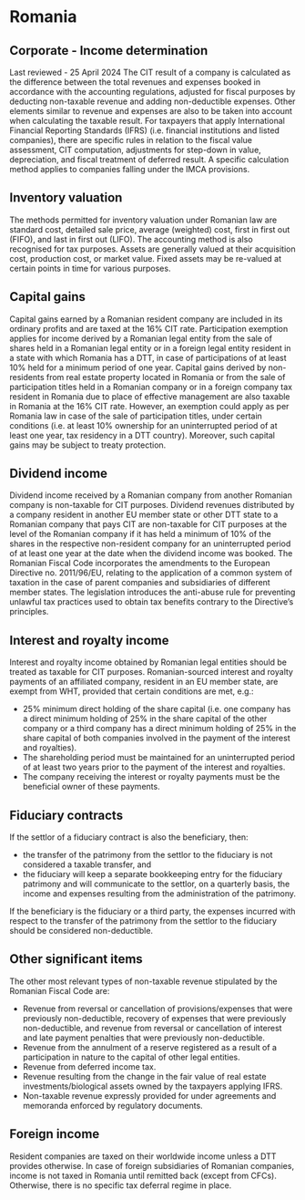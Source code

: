 # Romania
## Corporate - Income determination
Last reviewed - 25 April 2024
The CIT result of a company is calculated as the difference between the total revenues and expenses booked in accordance with the accounting regulations, adjusted for fiscal purposes by deducting non-taxable revenue and adding non-deductible expenses. Other elements similar to revenue and expenses are also to be taken into account when calculating the taxable result.
For taxpayers that apply International Financial Reporting Standards (IFRS) (i.e. financial institutions and listed companies), there are specific rules in relation to the fiscal value assessment, CIT computation, adjustments for step-down in value, depreciation, and fiscal treatment of deferred result. A specific calculation method applies to companies falling under the IMCA provisions.
## Inventory valuation
The methods permitted for inventory valuation under Romanian law are standard cost, detailed sale price, average (weighted) cost, first in first out (FIFO), and last in first out (LIFO). The accounting method is also recognised for tax purposes.
Assets are generally valued at their acquisition cost, production cost, or market value. Fixed assets may be re-valued at certain points in time for various purposes.
## Capital gains
Capital gains earned by a Romanian resident company are included in its ordinary profits and are taxed at the 16% CIT rate. Participation exemption applies for income derived by a Romanian legal entity from the sale of shares held in a Romanian legal entity or in a foreign legal entity resident in a state with which Romania has a DTT, in case of participations of at least 10% held for a minimum period of one year.
Capital gains derived by non-residents from real estate property located in Romania or from the sale of participation titles held in a Romanian company or in a foreign company tax resident in Romania due to place of effective management are also taxable in Romania at the 16% CIT rate. However, an exemption could apply as per Romania law in case of the sale of participation titles, under certain conditions (i.e. at least 10% ownership for an uninterrupted period of at least one year, tax residency in a DTT country). Moreover, such capital gains may be subject to treaty protection.
## Dividend income
Dividend income received by a Romanian company from another Romanian company is non-taxable for CIT purposes.
Dividend revenues distributed by a company resident in another EU member state or other DTT state to a Romanian company that pays CIT are non-taxable for CIT purposes at the level of the Romanian company if it has held a minimum of 10% of the shares in the respective non-resident company for an uninterrupted period of at least one year at the date when the dividend income was booked.
The Romanian Fiscal Code incorporates the amendments to the European Directive no. 2011/96/EU, relating to the application of a common system of taxation in the case of parent companies and subsidiaries of different member states. The legislation introduces the anti-abuse rule for preventing unlawful tax practices used to obtain tax benefits contrary to the Directive’s principles.
## Interest and royalty income
Interest and royalty income obtained by Romanian legal entities should be treated as taxable for CIT purposes.
Romanian-sourced interest and royalty payments of an affiliated company, resident in an EU member state, are exempt from WHT, provided that certain conditions are met, e.g.:
  * 25% minimum direct holding of the share capital (i.e. one company has a direct minimum holding of 25% in the share capital of the other company or a third company has a direct minimum holding of 25% in the share capital of both companies involved in the payment of the interest and royalties).
  * The shareholding period must be maintained for an uninterrupted period of at least two years prior to the payment of the interest and royalties.
  * The company receiving the interest or royalty payments must be the beneficial owner of these payments.


## Fiduciary contracts
If the settlor of a fiduciary contract is also the beneficiary, then:
  * the transfer of the patrimony from the settlor to the fiduciary is not considered a taxable transfer, and
  * the fiduciary will keep a separate bookkeeping entry for the fiduciary patrimony and will communicate to the settlor, on a quarterly basis, the income and expenses resulting from the administration of the patrimony.


If the beneficiary is the fiduciary or a third party, the expenses incurred with respect to the transfer of the patrimony from the settlor to the fiduciary should be considered non-deductible.
## Other significant items
The other most relevant types of non-taxable revenue stipulated by the Romanian Fiscal Code are:
  * Revenue from reversal or cancellation of provisions/expenses that were previously non-deductible, recovery of expenses that were previously non-deductible, and revenue from reversal or cancellation of interest and late payment penalties that were previously non-deductible.
  * Revenue from the annulment of a reserve registered as a result of a participation in nature to the capital of other legal entities.
  * Revenue from deferred income tax.
  * Revenue resulting from the change in the fair value of real estate investments/biological assets owned by the taxpayers applying IFRS.
  * Non-taxable revenue expressly provided for under agreements and memoranda enforced by regulatory documents.


## Foreign income
Resident companies are taxed on their worldwide income unless a DTT provides otherwise. In case of foreign subsidiaries of Romanian companies, income is not taxed in Romania until remitted back (except from CFCs). Otherwise, there is no specific tax deferral regime in place.

